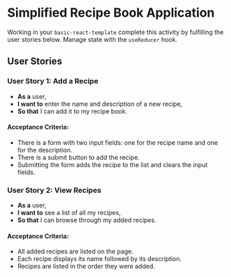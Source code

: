 
# Simplified Recipe Book Application
Working in your `basic-react-template` complete this activity by fulfilling the user stories below. Manage state with the `useReducer` hook.

## User Stories

### User Story 1: Add a Recipe
- **As a** user,
- **I want to** enter the name and description of a new recipe,
- **So that** I can add it to my recipe book.

#### Acceptance Criteria:
- There is a form with two input fields: one for the recipe name and one for the description.
- There is a submit button to add the recipe.
- Submitting the form adds the recipe to the list and clears the input fields.

### User Story 2: View Recipes
- **As a** user,
- **I want to** see a list of all my recipes,
- **So that** I can browse through my added recipes.

#### Acceptance Criteria:
- All added recipes are listed on the page.
- Each recipe displays its name followed by its description.
- Recipes are listed in the order they were added.
